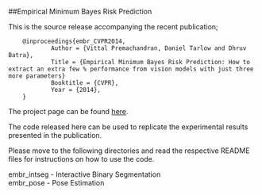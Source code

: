 ##Empirical Minimum Bayes Risk Prediction

This is the source release accompanying the recent publication;

        @inproceedings{embr_CVPR2014,
                Author = {Vittal Premachandran, Daniel Tarlow and Dhruv Batra},
                Title = {Empirical Minimum Bayes Risk Prediction: How to extract an extra few % performance from vision models with just three more parameters}
                Booktitle = {CVPR},
                Year = {2014},
        }


The project page can be found [here](https://filebox.ece.vt.edu/~vittal/embr/index.html).

The code released here can be used to replicate the experimental results presented in the publication.

Please move to the following directories and read the respective README files for instructions on how to use the code.

embr_intseg - Interactive Binary Segmentation<br/>
embr_pose   - Pose Estimation

